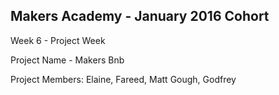 Makers Academy - January 2016 Cohort
-----------------------------------

Week 6 - Project Week

Project Name - Makers Bnb

Project Members: Elaine, Fareed, Matt Gough, Godfrey
